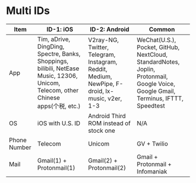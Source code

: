 # Multi IDs

| Item         | ID-1: iOS                                                    | ID-2: Android                                                | Common                                                       |
| ------------ | ------------------------------------------------------------ | ------------------------------------------------------------ | ------------------------------------------------------------ |
| App          | Tim, aDrive, DingDing, Spectre, Banks, Shoppings, bilibili, NetEase Music, 12306, Unicom, Telecom, other Chinese apps(个税, etc.) | V2ray-NG, Twitter, Telegram, Instagram, Reddit, Medium, NewPipe, F-droid, lx-music, v2er, 1-3 | WeChat(U.S.), Pocket, GitHub, NextCloud, StandardNotes, Joplin, Protonmail, Google Voice, Google Gmail, Terminus, IFTTT, Speedtest |
| OS           | iOS with U.S. ID                                             | Android Third ROM instead of stock one                       | N/A                                                          |
| Phone Number | Telecom                                                      | Unicom                                                       | GV + Twilio                                                  |
| Mail         | Gmail(1) + Protonmail(1)                                     | Gmail(2) + Protonmail(2)                                     | Gmail + Protonmail + Infomaniak                              |

